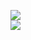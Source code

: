 [![](https://img.shields.io/badge/Made%20With-Github%20Spray-lightgrey.svg?style=for-the-badge&logo=github)](https://github.com/Annihil/github-spray#12557)  
[![](https://i.imgur.com/2DrTn0Z.gif)](https://github.com/Annihil/github-spray)